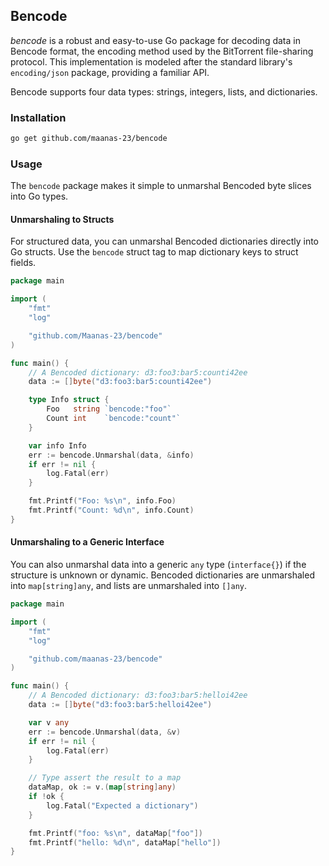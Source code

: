 ## Bencode

*bencode* is a robust and easy-to-use Go package for decoding data in Bencode format, the encoding method used by the BitTorrent file-sharing protocol. This implementation is modeled after the standard library's `encoding/json` package, providing a familiar API.

Bencode supports four data types: strings, integers, lists, and dictionaries.

### Installation

```bash
go get github.com/maanas-23/bencode
```

### Usage

The `bencode` package makes it simple to unmarshal Bencoded byte slices into Go types.

#### Unmarshaling to Structs

For structured data, you can unmarshal Bencoded dictionaries directly into Go structs. Use the `bencode` struct tag to map dictionary keys to struct fields.

```go
package main

import (
	"fmt"
	"log"

	"github.com/Maanas-23/bencode"
)

func main() {
	// A Bencoded dictionary: d3:foo3:bar5:counti42ee
	data := []byte("d3:foo3:bar5:counti42ee")

	type Info struct {
		Foo   string `bencode:"foo"`
		Count int    `bencode:"count"`
	}

	var info Info
	err := bencode.Unmarshal(data, &info)
	if err != nil {
		log.Fatal(err)
	}

	fmt.Printf("Foo: %s\n", info.Foo)
	fmt.Printf("Count: %d\n", info.Count)
}
```

#### Unmarshaling to a Generic Interface

You can also unmarshal data into a generic `any` type (`interface{}`) if the structure is unknown or dynamic. Bencoded dictionaries are unmarshaled into `map[string]any`, and lists are unmarshaled into `[]any`.

```go
package main

import (
	"fmt"
	"log"

	"github.com/maanas-23/bencode"
)

func main() {
	// A Bencoded dictionary: d3:foo3:bar5:helloi42ee
	data := []byte("d3:foo3:bar5:helloi42ee")

	var v any
	err := bencode.Unmarshal(data, &v)
	if err != nil {
		log.Fatal(err)
	}

	// Type assert the result to a map
	dataMap, ok := v.(map[string]any)
	if !ok {
		log.Fatal("Expected a dictionary")
	}

	fmt.Printf("foo: %s\n", dataMap["foo"])
	fmt.Printf("hello: %d\n", dataMap["hello"])
}
```
